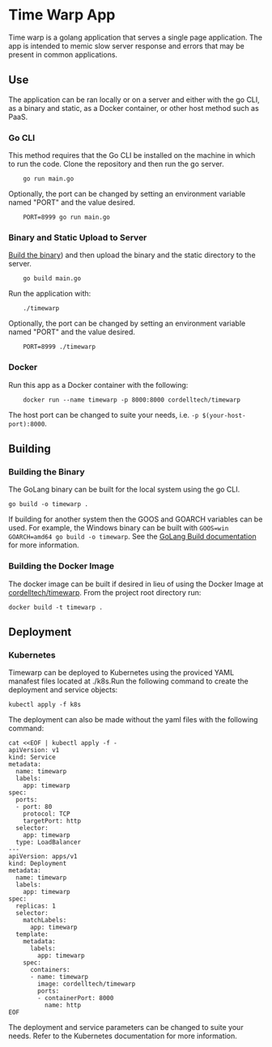 # Time Warp App

Time warp is a golang application that serves a single page application. The app is intended to memic slow server response and errors that may be present in common applications.

## Use

The application can be ran locally or on a server and either with the go CLI, as a binary and static, as a Docker container, or other host method such as PaaS.

### Go CLI

This method requires that the Go CLI be installed on the machine in which to run the code. Clone the repository and then run the go server.

``` shell
    go run main.go
```

Optionally, the port can be changed by setting an environment variable named "PORT" and the value desired.

``` shell
    PORT=8999 go run main.go
```

### Binary and Static Upload to Server

[Build the binary](#Building-the-Binary)) and then upload the binary and the static directory to the server.

``` shell
    go build main.go
```

Run the application with:

``` shell
    ./timewarp
```

Optionally, the port can be changed by setting an environment variable named "PORT" and the value desired.

``` shell
    PORT=8999 ./timewarp
```

### Docker

Run this app as a Docker container with the following:

``` shell
    docker run --name timewarp -p 8000:8000 cordelltech/timewarp
```

The host port can be changed to suite your needs, i.e. `-p $(your-host-port):8000`.

## Building

### Building the Binary

The GoLang binary can be built for the local system using the go CLI.

``` shell
go build -o timewarp .
```

If building for another system then the GOOS and GOARCH variables can be used. For example, the Windows binary can be built with `GOOS=win GOARCH=amd64 go build -o timewarp`. See the  [GoLang Build documentation](https://golang.org/pkg/go/build/) for more information.

### Building the Docker Image

The docker image can be built if desired in lieu of using the Docker Image at [cordelltech/timewarp](https://hub.docker.com/r/cordelltech/timewarp). From the project root directory run:

``` shell
docker build -t timewarp .
```

## Deployment

### Kubernetes

Timewarp can be deployed to Kubernetes using the proviced YAML manafest files located at ./k8s.Run the following command to create the deployment and service objects:

``` shell
kubectl apply -f k8s
```
The deployment can also be made without the yaml files with the following command:

```shell
cat <<EOF | kubectl apply -f -
apiVersion: v1
kind: Service
metadata:
  name: timewarp
  labels:
    app: timewarp
spec:
  ports:
  - port: 80
    protocol: TCP
    targetPort: http
  selector:
    app: timewarp
  type: LoadBalancer
---
apiVersion: apps/v1
kind: Deployment
metadata:
  name: timewarp
  labels:
    app: timewarp
spec:
  replicas: 1
  selector:
    matchLabels:
      app: timewarp
  template:
    metadata:
      labels:
        app: timewarp
    spec:
      containers:
      - name: timewarp
        image: cordelltech/timewarp
        ports:
        - containerPort: 8000
          name: http
EOF
```

The deployment and service parameters can be changed to suite your needs. Refer to the Kubernetes documentation for more information.
